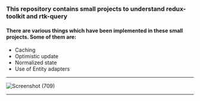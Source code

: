### This repository contains small projects to understand redux-toolkit and rtk-query

#### There are various things which have been implemented in these small projects. Some of them are:
* Caching
* Optimistic update
* Normalized state
* Use of Entity adapters

****
![Screenshot (709)](https://user-images.githubusercontent.com/70688937/208389253-2d2739e7-8ca6-44b1-b550-4370d7e335cc.png)
****
